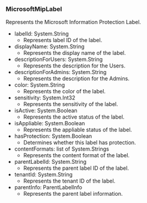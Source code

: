 ### MicrosoftMipLabel
Represents the Microsoft Information Protection Label.

- labelId: System.String
  - Represents label ID of the label.
- displayName: System.String
  - Represents the display name of the label.
- descriptionForUsers: System.String
  - Represents the description for the Users.
- descriptionForAdmins: System.String
  - Represents the description for the Admins.
- color: System.String
  - Represents the color of the label.
- sensitivity: System.Int32
  - Represents the sensitivity of the label.
- isActive: System.Boolean
  - Represents the active status of the label.
- isAppliable: System.Boolean
  - Represents the appliable status of the label.
- hasProtection: System.Boolean
  - Determines whether this label has protection.
- contentFormats: list of System.Strings
  - Represents the content format of the label.
- parentLabelId: System.String
  - Represents the parent label ID of the label.
- tenantId: System.String
  - Represents the tenant ID of the label.
- parentInfo: ParentLabelInfo
  - Represents the parent label information.
